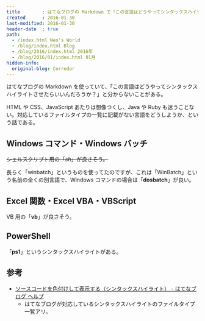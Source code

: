 ```yaml
---
title        : はてなブログの Markdown で「この言語はどうやってシンタックスハイライトさせたらいい？」を考える
created      : 2016-01-30
last-modified: 2016-01-30
header-date  : true
path:
  - /index.html Neo's World
  - /blog/index.html Blog
  - /blog/2016/index.html 2016年
  - /blog/2016/01/index.html 01月
hidden-info:
  original-blog: Corredor
---
```


はてなブログの Markdown を使っていて、「この言語はどうやってシンタックスハイライトさせたらいいんだろうか？」と分からないことがある。

HTML や CSS、JavaScript あたりは想像つくし、Java や Ruby も迷うことない。対応しているファイルタイプの一覧に記載がない言語をどうしようか、という話である。

## Windows コマンド・Windows バッチ

~~シェルスクリプト用の「_sh_」が良さそう。~~

長らく「winbatch」というものを使ってたのですが、これは「WinBatch」という名前の全くの別言語で、Windows コマンドの場合は「**dosbatch**」が良い。

## Excel 関数・Excel VBA・VBScript

VB 用の「**vb**」が良さそう。

## PowerShell

「**ps1**」というシンタックスハイライトがある。

## 参考

- [ソースコードを色付けして表示する（シンタックスハイライト） - はてなブログ ヘルプ](http://help.hatenablog.com/entry/markup/syntaxhighlight)
  - はてなブログが対応しているシンタックスハイライトのファイルタイプ一覧アリ。

